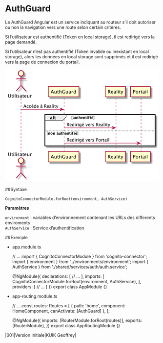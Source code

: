# AuthGuard

Le AuthGuard Angular est un service indiquant au routeur s’il doit autoriser ou non la navigation vers une route selon certain critères.

Si l’utilisateur est authentifié (Token en local storage), il est redirigé vers la page demandé.

Si l’utilisateur n’est pas authentifié (Token invalide ou inexistant en local storage), alors les données en local storage sont supprimés et il est redirigé vers la page de connexion du portail.

![](AuthGuard.png)

##Syntaxe

    CognitoConnectorModule.forRoot(environment, AuthService)

**Paramètres**

`environment` : variables d’environnement contenant les URLs des differents enviroments  
`AuthService` : Service d’authentification

##Exemple

- app.module.ts


    // ...
    import { CognitoConnectorModule } from 'cognito-connector';
    import { environment } from '../environments/environment';
    import { AuthService } from './shared/services/auth/auth.service';
    
    @NgModule({
      declarations: [
        // ...
      ],
      imports: [
        CognitoConnectorModule.forRoot(environment, AuthService),
      ],
      providers: [
        // ...
      ]
    })
    export class AppModule {}
    
    
- app-routing.module.ts
    
    
    // ...
    const routes: Routes = [
      {
        path: 'home',
        component: HomeComponent,
        canActivate: [AuthGuard]
      },
    ];
    
    @NgModule({
      imports: [RouterModule.forRoot(routes)],
      exports: [RouterModule],
    })
    export class AppRoutingModule {}

|001|Version Initiale|KUIK Geoffrey|
